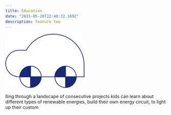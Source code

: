 ```yaml
---
title: Education
date: "2015-05-28T22:40:32.169Z"
description: feature two
---
```


![image](./cs-car.svg#display=block;width=100px;margin-left=auto;margin-right=auto;margin-top=0rem;margin-bottom=3rem)

lling through a landscape of consecutive projects kids can learn about different types of renewable energies, build their own energy circuit, to light up their custom
